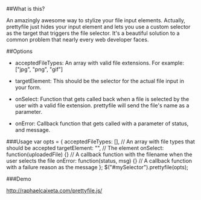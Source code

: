 ##What is this?

An amazingly awesome way to stylize your file input elements. Actually, prettyfile just hides your input element and lets you use a custom selector as the target that triggers the file selector. It's a beautiful solution to a common problem that nearly every web developer faces.

##Options

- acceptedFileTypes: An array with valid file extensions. For example: ["jpg", "png", "gif"]

- targetElement: This should be the selector for the actual file input in your form.

- onSelect: Function that gets called back when a file is selected by the user with a valid file extension. prettyfile will send the file's name as a parameter.

- onError: Callback function that gets called with a parameter of status, and message.


###Usage
	var opts = {
		acceptedFileTypes: [], // An array with file types that should be accepted
		targetElement: "", // The element 
		onSelect: function(uploadedFile) {} // A callback function with the filename when the user selects the file
		onError: function(status, msg) {} // A callback function with a failure reason as the message
	};
	$("#mySelector").prettyfile(opts);
	

###Demo

http://raphaelcaixeta.com/prettyfile.js/